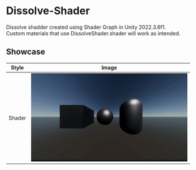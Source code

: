 # Dissolve-Shader
Dissolve shadder created using Shader Graph in Unity 2022.3.6f1.<br />
Custom materials that use DissolveShader.shader will work as intended.


## Showcase
|Style|Image|
|:--:|:--:|
|Shader | ![Shader](.github/Dissolve.gif)|
